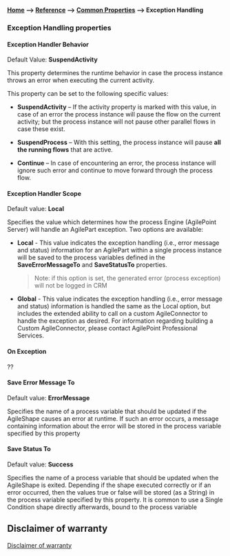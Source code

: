 **[Home](/) --> [Reference](/ref) --> [Common Properties](/ref/common) --> Exception Handling**

### Exception Handling properties 


#### Exception Handler Behavior

Default Value: **SuspendActivity**

This property determines the runtime behavior in case the process instance
throws an error when executing the current activity.

This property can be set to the following specific values:

-   **SuspendActivity** – If the activity property is marked with this value, in
    case of an error the process instance will pause the flow on the current
    activity; but the process instance will not pause other parallel flows in
    case these exist.

-   **SuspendProcess** – With this setting, the process instance will pause **all the running flows** that
    are active.

-   **Continue** – In case of encountering an error, the process instance will
    ignore such error and continue to move forward through the process flow.


#### Exception Handler Scope

Default value: **Local**

Specifies the value which determines how the process Engine (AgilePoint Server)
will handle an AgilePart exception. Two options are available:

-   **Local** - This value indicates the exception handling (i.e., error message
    and status) information for an AgilePart within a single process instance
    will be saved to the process variables defined in the **SaveErrorMessageTo**
    and **SaveStatusTo** properties.<blockquote>Note: if this option is set, the generated
    error (process exception) will not be logged in CRM<blockquote/>

-   **Global** - This value indicates the exception handling (i.e., error
    message and status) information is handled the same as the Local option, but
    includes the extended ability to call on a custom AgileConnector to handle
    the exception as desired. For information regarding building a Custom AgileConnector, 
    please contact AgilePoint Professional Services.


#### On Exception
??

#### Save Error Message To

Default value: **ErrorMessage**

Specifies the name of a process variable that should be updated if the
AgileShape causes an error at runtime. If such an error occurs, a message
containing information about the error will be stored in the process variable
specified by this property


#### Save Status To

Default value: **Success**

Specifies the name of a process variable that should be updated when the
AgileShape is exited. Depending if the shape executed correctly or if an error
occurred, then the values true or false will be stored (as a String) in the
process variable specified by this property. It is common to use a Single
Condition shape directly afterwards, bound to the process variable


## Disclaimer of warranty

[Disclaimer of warranty](../../guides/common/DisclaimerOfWarranty.md)